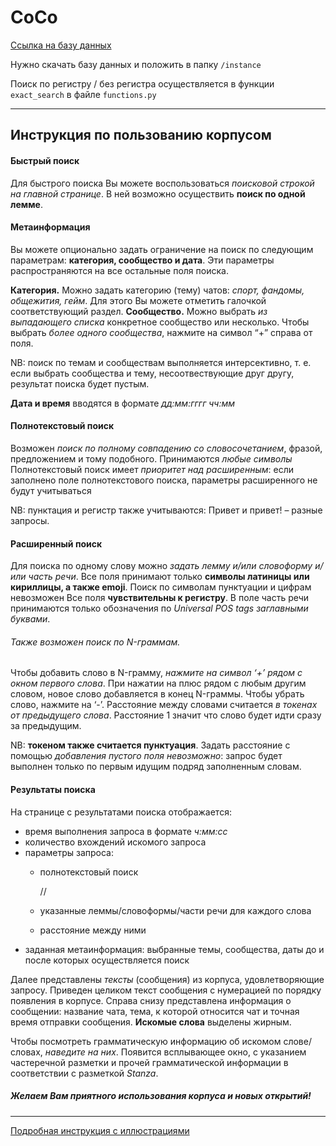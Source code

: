 # CoCo

[Ссылка на базу данных](https://drive.google.com/file/d/1KBeUV-Tl0FTM5v8zH3EdyJxp5vwOADad/view?usp=sharing)

Нужно скачать базу данных и положить в папку `/instance`

Поиск по регистру / без регистра осуществляется в функции `exact_search` в файле `functions.py`

------
## Инструкция по пользованию корпусом

#### Быстрый поиск
Для быстрого поиска Вы можете воспользоваться _поисковой строкой на главной странице_. В ней возможно осуществить **поиск по одной лемме**.

#### Метаинформация
Вы можете опционально задать ограничение на поиск по следующим параметрам: __категория, сообщество и дата__. Эти параметры распространяются на все остальные поля поиска.

__Категория.__ Можно задать категорию (тему) чатов: _спорт, фандомы, общежития, гейм_. Для этого Вы можете отметить галочкой соответствующий раздел.
__Сообщество.__ Можно выбрать _из выпадающего списка_ конкретное сообщество или несколько. Чтобы выбрать _более одного сообщества_, нажмите на символ “+” справа от поля.

NB: поиск по темам и сообществам выполняется интерсективно, т. е. если выбрать сообщества и тему, несоотвествующие друг другу, результат поиска будет пустым.

__Дата и время__ вводятся в формате _дд:мм:гггг чч:мм_

#### Полнотекстовый поиск

Возможен _поиск по полному совпадению со словосочетанием_, фразой, предложением и тому подобного. 
Принимаются _любые символы_
Полнотекстовый поиск имеет _приоритет над расширенным_: если заполнено поле полнотекстового поиска, параметры расширенного не будут учитываться

NB: пунктация и регистр также учитываются: Привет и привет! – разные запросы.

#### Расширенный поиск
Для поиска по одному слову можно _задать лемму и/или словоформу и/или часть речи_. 
Все поля принимают только __символы латиницы или кириллицы, а также emoji__. Поиск по символам пунктуации и цифрам невозможен
Все поля __чувствительны к регистру__.
В поле часть речи принимаются только обозначения по _Universal POS tags заглавными буквами_.

###### Также возможен поиск по N-граммам.
Чтобы добавить слово в N-грамму, _нажмите на символ ‘+’ рядом с окном первого слова_. При нажатии на плюс рядом с любым другим словом, новое слово добавляется в конец N-граммы. Чтобы убрать слово, нажмите на ‘-’. 
Расстояние между словами считается _в токенах от предыдущего слова_. Расстояние 1 значит что слово будет идти сразу за предыдущим.

NB: __токеном также считается пунктуация__. 
Задать расстояние с помощью _добавления пустого поля невозможно_: запрос будет выполнен только по первым идущим подряд заполненным словам.

#### Результаты поиска
На странице с результатами поиска отображается:
* время выполнения запроса в формате _ч:мм:сс_
* количество вхождений искомого запроса
* параметры запроса:
  * полнотекстовый поиск

    //
  * указанные леммы/словоформы/части речи для каждого слова
  * расстояние между ними
* заданная метаинформация: выбранные темы, сообщества, даты до и после которых осуществляется поиск

Далее представлены _тексты_ (сообщения) из корпуса, удовлетворяющие запросу. Приведен целиком текст сообщения с нумерацией по порядку появления в корпусе. 
Справа снизу представлена информация о сообщении: название чата, тема, к которой относится чат и точная время отправки сообщения. 
__Искомые слова__ выделены жирным.


Чтобы посмотреть грамматическую информацию об искомом слове/словах, _наведите на них_. Появится всплывающее окно, с указанием частеречной разметки и прочей грамматической информации в соответствии с разметкой _Stanza_.

#####   Желаем Вам приятного использования корпуса и новых открытий!


---------
[Подробная инструкция с иллюстрациями](https://docs.google.com/document/d/1lWKK7s7jBT7HxtA2czjdPd6aXWECfuHw38oMFClBV94/edit?usp=sharing)
